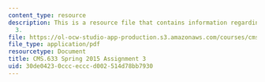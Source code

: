 ```yaml
---
content_type: resource
description: This is a resource file that contains information regarding assignment
  3.
file: https://ol-ocw-studio-app-production.s3.amazonaws.com/courses/cms-633-digital-humanities-spring-2015/30de04230cccecccd002514d78bb7930_MITCMS_633S15_Assignment3.pdf
file_type: application/pdf
resourcetype: Document
title: CMS.633 Spring 2015 Assignment 3
uid: 30de0423-0ccc-eccc-d002-514d78bb7930
---
```

